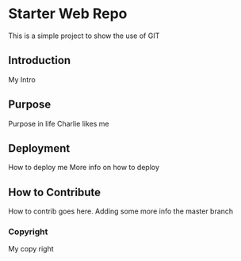 # Starter Web Repo

This is a simple project to show the use of GIT
## Introduction
My Intro

## Purpose
Purpose in life 
Charlie likes me

## Deployment
How to deploy me
More info on how to deploy 

## How to Contribute

How to contrib goes here.   Adding some more info the master branch

### Copyright
My copy right